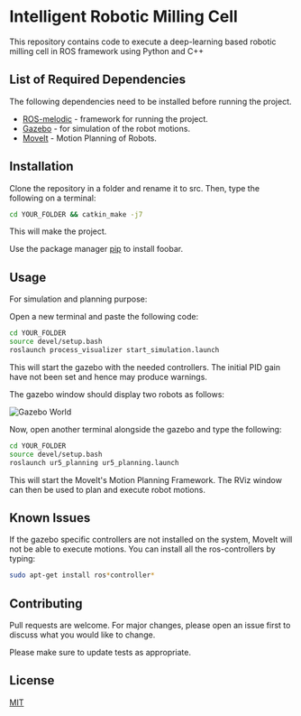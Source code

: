 # Intelligent Robotic Milling Cell

This repository contains code to execute a deep-learning based robotic milling cell in ROS framework using Python and C++

## List of Required Dependencies

The following dependencies need to be installed before running the project.
- [ROS-melodic](http://wiki.ros.org/melodic/Installation/Ubuntu) - framework for running the project.
- [Gazebo](http://gazebosim.org/tutorials?tut=ros_installing&cat=connect_ros) - for simulation of the robot motions.
- [MoveIt](https://moveit.ros.org/install/) - Motion Planning of Robots.

## Installation
 
Clone the repository in a folder and rename it to src. Then, type the following on a terminal:

```bash
cd YOUR_FOLDER && catkin_make -j7
```
This will make the project. 

Use the package manager [pip](https://pip.pypa.io/en/stable/) to install foobar.

## Usage

For simulation and planning purpose:

Open a new terminal and paste the following code:
```bash
cd YOUR_FOLDER
source devel/setup.bash
roslaunch process_visualizer start_simulation.launch
```
This will start the gazebo with the needed controllers. The initial PID gain have not been set and hence may produce warnings. 

The gazebo window should display two robots as follows:

![Gazebo World](/src/images/gazebo_initial_image.png)


Now, open another terminal alongside the gazebo and type the following:
```bash
cd YOUR_FOLDER
source devel/setup.bash
roslaunch ur5_planning ur5_planning.launch
```
This will start the MoveIt's Motion Planning Framework. The RViz window can then be used to plan and execute robot motions.

## Known Issues
If the gazebo specific controllers are not installed on the system, MoveIt will not be able to execute motions. You can install all the ros-controllers by typing:
```bash
sudo apt-get install ros*controller*
```
## Contributing
Pull requests are welcome. For major changes, please open an issue first to discuss what you would like to change.

Please make sure to update tests as appropriate.

## License
[MIT](https://choosealicense.com/licenses/mit/)
